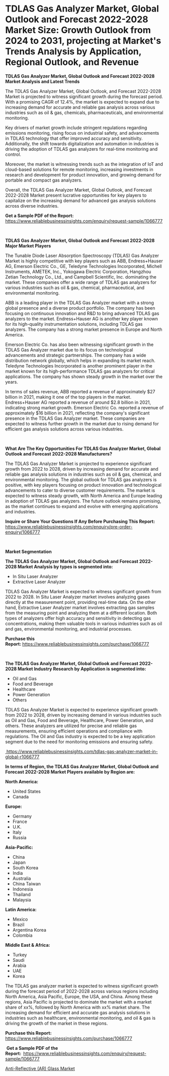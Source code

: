 <p><h1>TDLAS Gas Analyzer Market, Global Outlook and Forecast 2022-2028 Market Size: Growth Outlook from 2024 to 2031, projecting at Market's Trends Analysis by Application, Regional Outlook, and Revenue</h1></p><p><strong>TDLAS Gas Analyzer Market, Global Outlook and Forecast 2022-2028 Market Analysis and Latest Trends</strong></p>
<p><p>The TDLAS Gas Analyzer Market, Global Outlook, and Forecast 2022-2028 Market is projected to witness significant growth during the forecast period. With a promising CAGR of 12.4%, the market is expected to expand due to increasing demand for accurate and reliable gas analysis across various industries such as oil & gas, chemicals, pharmaceuticals, and environmental monitoring.</p><p>Key drivers of market growth include stringent regulations regarding emissions monitoring, rising focus on industrial safety, and advancements in TDLAS technology that offer improved accuracy and sensitivity. Additionally, the shift towards digitalization and automation in industries is driving the adoption of TDLAS gas analyzers for real-time monitoring and control.</p><p>Moreover, the market is witnessing trends such as the integration of IoT and cloud-based solutions for remote monitoring, increasing investments in research and development for product innovation, and growing demand for portable and compact gas analyzers.</p><p>Overall, the TDLAS Gas Analyzer Market, Global Outlook, and Forecast 2022-2028 Market present lucrative opportunities for key players to capitalize on the increasing demand for advanced gas analysis solutions across diverse industries.</p></p>
<p><strong>Get a Sample PDF of the Report:&nbsp;</strong> <a href="https://www.reliablebusinessinsights.com/enquiry/request-sample/1066777">https://www.reliablebusinessinsights.com/enquiry/request-sample/1066777</a></p>
<p>&nbsp;</p>
<p><strong>TDLAS Gas Analyzer Market, Global Outlook and Forecast 2022-2028 Major Market Players</strong></p>
<p><p>The Tunable Diode Laser Absorption Spectroscopy (TDLAS) Gas Analyzer Market is highly competitive with key players such as ABB, Endress+Hauser AG, Emerson Electric Co., GE, Teledyne Technologies Incorporated, Michell Instruments, AMETEK, Inc., Yokogawa Electric Corporation, Hangzhou Zetian Technology Co., Ltd., and Campbell Scientific, Inc. dominating the market. These companies offer a wide range of TDLAS gas analyzers for various industries such as oil & gas, chemical, pharmaceutical, and environmental monitoring.</p><p>ABB is a leading player in the TDLAS Gas Analyzer market with a strong global presence and a diverse product portfolio. The company has been focusing on continuous innovation and R&D to bring advanced TDLAS gas analyzers to the market. Endress+Hauser AG is another key player known for its high-quality instrumentation solutions, including TDLAS gas analyzers. The company has a strong market presence in Europe and North America.</p><p>Emerson Electric Co. has also been witnessing significant growth in the TDLAS Gas Analyzer market due to its focus on technological advancements and strategic partnerships. The company has a wide distribution network globally, which helps in expanding its market reach. Teledyne Technologies Incorporated is another prominent player in the market known for its high-performance TDLAS gas analyzers for critical applications. The company has shown steady growth in the market over the years.</p><p>In terms of sales revenue, ABB reported a revenue of approximately $27 billion in 2021, making it one of the top players in the market. Endress+Hauser AG reported a revenue of around $2.8 billion in 2021, indicating strong market growth. Emerson Electric Co. reported a revenue of approximately $16 billion in 2021, reflecting the company's significant presence in the TDLAS Gas Analyzer market. These companies are expected to witness further growth in the market due to rising demand for efficient gas analysis solutions across various industries.</p></p>
<p>&nbsp;</p>
<p><strong>What Are The Key Opportunities For TDLAS Gas Analyzer Market, Global Outlook and Forecast 2022-2028 Manufacturers?</strong></p>
<p><p>The TDLAS Gas Analyzer Market is projected to experience significant growth from 2022 to 2028, driven by increasing demand for accurate and reliable gas analysis solutions in industries such as oil & gas, chemical, and environmental monitoring. The global outlook for TDLAS gas analyzers is positive, with key players focusing on product innovation and technological advancements to cater to diverse customer requirements. The market is expected to witness steady growth, with North America and Europe leading in adoption of TDLAS gas analyzers. The future outlook remains promising, as the market continues to expand and evolve with emerging applications and industries.</p></p>
<p><strong>Inquire or Share Your Questions If Any Before Purchasing This Report:</strong> <a href="https://www.reliablebusinessinsights.com/enquiry/pre-order-enquiry/1066777">https://www.reliablebusinessinsights.com/enquiry/pre-order-enquiry/1066777</a></p>
<p>&nbsp;</p>
<p><strong>Market Segmentation</strong></p>
<p><strong>The TDLAS Gas Analyzer Market, Global Outlook and Forecast 2022-2028 Market Analysis by types is segmented into:</strong></p>
<p><ul><li>In Situ Laser Analyzer</li><li>Extractive Laser Analyzer</li></ul></p>
<p><p>TDLAS Gas Analyzer Market is expected to witness significant growth from 2022 to 2028. In Situ Laser Analyzer market involves analyzing gases directly at the measurement point, providing real-time data. On the other hand, Extractive Laser Analyzer market involves extracting gas samples from the measuring point and analyzing them at a different location. Both types of analyzers offer high accuracy and sensitivity in detecting gas concentrations, making them valuable tools in various industries such as oil and gas, environmental monitoring, and industrial processes.</p></p>
<p><strong>Purchase this Report:&nbsp;</strong><a href="https://www.reliablebusinessinsights.com/purchase/1066777">https://www.reliablebusinessinsights.com/purchase/1066777</a></p>
<p>&nbsp;</p>
<p><strong>The TDLAS Gas Analyzer Market, Global Outlook and Forecast 2022-2028 Market Industry Research by Application is segmented into:</strong></p>
<p><ul><li>Oil and Gas</li><li>Food and Beverage</li><li>Healthcare</li><li>Power Generation</li><li>Others</li></ul></p>
<p><p>TDLAS Gas Analyzer Market is expected to experience significant growth from 2022 to 2028, driven by increasing demand in various industries such as Oil and Gas, Food and Beverage, Healthcare, Power Generation, and others. These analyzers are utilized for precise and reliable gas measurements, ensuring efficient operations and compliance with regulations. The Oil and Gas industry is expected to be a key application segment due to the need for monitoring emissions and ensuring safety.</p></p>
<p><a href="https://www.reliablebusinessinsights.com/tdlas-gas-analyzer-market-in-global-r1066777">&nbsp;https://www.reliablebusinessinsights.com/tdlas-gas-analyzer-market-in-global-r1066777</a></p>
<p><strong>In terms of Region, the TDLAS Gas Analyzer Market, Global Outlook and Forecast 2022-2028 Market Players available by Region are:</strong></p>
<p>
    <p> <strong> North America: </strong>
        <ul>
            <li>United States</li>
            <li>Canada</li>
        </ul>
        </p> 
    <p> <strong> Europe: </strong>
        <ul>
            <li>Germany</li>
            <li>France</li>
            <li>U.K.</li>
            <li>Italy</li>
            <li>Russia</li>
        </ul>
        </p> 
    <p> <strong> Asia-Pacific: </strong>
        <ul>
            <li>China</li>
            <li>Japan</li>
            <li>South Korea</li>
            <li>India</li>
            <li>Australia</li>
            <li>China Taiwan</li>
            <li>Indonesia</li>
            <li>Thailand</li>
            <li>Malaysia</li>
        </ul>
        </p> 
    <p> <strong> Latin America: </strong>
        <ul>
            <li>Mexico</li>
            <li>Brazil</li>
            <li>Argentina Korea</li>
            <li>Colombia</li>
        </ul>
        </p> 
    <p> <strong> Middle East & Africa: </strong>
        <ul>
            <li>Turkey</li>
            <li>Saudi</li>
            <li>Arabia</li>
            <li>UAE</li>
            <li>Korea</li>
        </ul>
    </p>
    </p>
<p><p>The TDLAS gas analyzer market is expected to witness significant growth during the forecast period of 2022-2028 across various regions including North America, Asia Pacific, Europe, the USA, and China. Among these regions, Asia Pacific is projected to dominate the market with a market share of xx%, followed by North America with xx% market share. The increasing demand for efficient and accurate gas analysis solutions in industries such as healthcare, environmental monitoring, and oil & gas is driving the growth of the market in these regions.</p></p>
<p><strong>Purchase this Report: </strong><a href="https://www.reliablebusinessinsights.com/purchase/1066777">https://www.reliablebusinessinsights.com/purchase/1066777</a></p>
<p>&nbsp;<strong>Get a Sample PDF of the Report:&nbsp;&nbsp;</strong><a href="https://www.reliablebusinessinsights.com/enquiry/request-sample/1066777">https://www.reliablebusinessinsights.com/enquiry/request-sample/1066777</a></p>
<p><strong></strong></p>
<p><p><a href="https://github.com/janetchuadff364/Market-Research-Report-List-1/blob/main/anti-reflective-ar-glass-market.md">Anti-Reflective (AR) Glass Market</a></p></p>